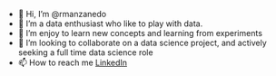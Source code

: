 - 👋 Hi, I’m @rmanzanedo
- 👀 I’m a data enthusiast who like to play with data.  
- 🌱 I’m enjoy to learn new concepts and learning from experiments
- 💞️ I’m looking to collaborate on a data science project, and actively seeking a full time data science role 
- 📫 How to reach me [LinkedIn](https://www.linkedin.com/in/rmanzanedo/)

<!---
rmanzanedo/rmanzanedo is a ✨ special ✨ repository because its `README.md` (this file) appears on your GitHub profile.
You can click the Preview link to take a look at your changes.
--->
